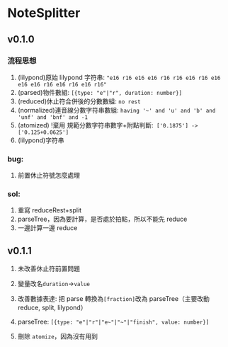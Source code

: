 # NoteSplitter

## v0.1.0

### 流程思想

1. (lilypond)原始 lilypond 字符串: `"e16 r16 e16 e16 r16 r16 e16 r16 e16 e16 e16 r16 e16 r16 e16 r16"`
2. (parsed)物件數組: `[{type: "e"|"r", duration: number}]`
3. (reduced)休止符合併後的分數數組: `no rest`
4. (normalized)連音線分數字符串數組: `having '~' and 'u' and 'b' and 'unf' and 'bnf' and -1`
5. (atomized) !棄用 規範分數字符串數字+附點判斷:` ['0.1875'] -> ['0.125+0.0625']`
6. (lilypond)字符串

### bug:

1. 前置休止符號怎麼處理

### sol:

1. 重寫 reduceRest+split
2. parseTree，因為要計算，是否處於拍點，所以不能先 reduce
3. 一邊計算一邊 reduce

## v0.1.1

1. 未改善休止符前置問題

2. 變量改名`duration`->`value`

3. 改善數據表達: 把 parse 轉換為`[fraction]`改為 parseTree（主要改動 reduce, split, lilypond）

4. parseTree: `[{type: "e"|"r"|"e~"|"~"|"finish", value: number}]`

5. 刪除 `atomize`，因為沒有用到
